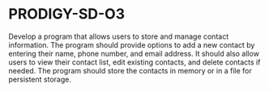 # PRODIGY-SD-O3
Develop a program that allows users to store and manage contact information.
The program should provide options to add a new contact by entering their name, phone number, and email address. It should also allow users to view their contact list, edit existing contacts, and delete contacts if needed. The program should store the contacts in memory or in a file for persistent storage.
